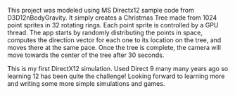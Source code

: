 This project was modeled using MS Directx12 sample code from D3D12nBodyGravity. It simply creates a Christmas Tree made from 1024 point sprites in 32 rotating rings.
Each point sprite is controlled by a GPU thread. The app starts by randomly distributing the points in space, computes the direction vector for each one to its 
location on the tree, and moves there at the same pace. Once the tree is complete, the camera will move towards the center of the tree after 30 seconds.

This is my first DirectX12 simulation. Used Direct 9 many many years ago so learning 12 has been quite the challenge! Looking forward to learning more and writing some more simple simulations and games. 
